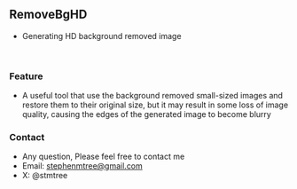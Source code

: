 
## RemoveBgHD
- Generating HD background removed image
<br>

### <green>Feature
- A useful tool that use the background removed small-sized images and restore them to their original size, but it may result in some loss of image quality, causing the edges of the generated image to become blurry

### <green>Contact
- Any question, Please feel free to contact me
- Email: stephenmtree@gmail.com
- X: @stmtree